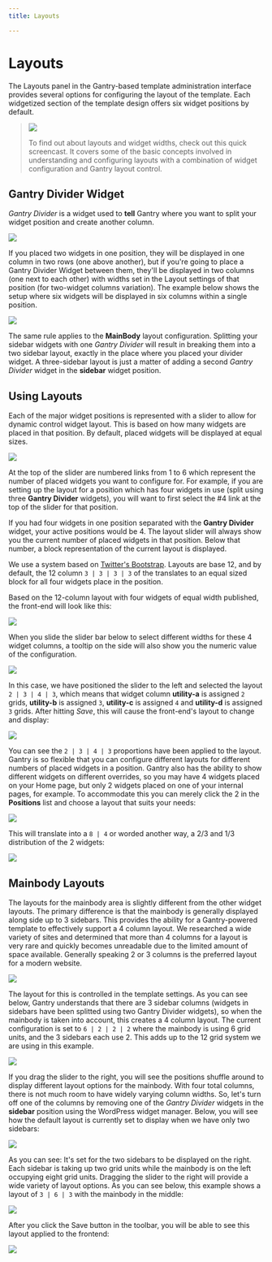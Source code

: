 ```yaml
---
title: Layouts

---
```


Layouts
=======
The Layouts panel in the Gantry-based template administration interface provides several options for configuring the layout of the template. Each widgetized section of the template design offers six widget positions by default.

> [![](../assets/g4-module-widths.jpg)](http://youtube.com/embed/g0iEalGwdJY)
>
> To find out about layouts and widget widths, check out this quick screencast. It covers some of the basic concepts involved in understanding and configuring layouts with a combination of widget configuration and Gantry layout control.


Gantry Divider Widget
---------------------
*Gantry Divider* is a widget used to **tell** Gantry where you want to split your widget position and create another column.

![](assets/layouts-divider-widget.jpg)

If you placed two widgets in one position, they will be displayed in one column in two rows (one above another), but if you're going to place a Gantry Divider Widget between them, they'll be displayed in two columns (one next to each other) with widths set in the Layout settings of that position (for two-widget columns variation). The example below shows the setup where six widgets will be displayed in six columns within a single position.

![](assets/layouts-divider-position.jpg)

The same rule applies to the **MainBody** layout configuration. Splitting your sidebar widgets with one *Gantry Divider* will result in breaking them into a two sidebar layout, exactly in the place where you placed your divider widget. A three-sidebar layout is just a matter of adding a second *Gantry Divider* widget in the **sidebar** widget position.

Using Layouts
-------------
Each of the major widget positions is represented with a slider to allow for dynamic control widget layout. This is based on how many widgets are placed in that position. By default, placed widgets will be displayed at equal sizes.

![](assets/layouts-utility1.jpg)

At the top of the slider are numbered links from 1 to 6 which represent the number of placed widgets you want to configure for. For example, if you are setting up the layout for a position which has four widgets in use (split using three **Gantry Divider** widgets), you will want to first select the #4 link at the top of the slider for that position.

If you had four widgets in one position separated with the **Gantry Divider** widget, your active positions would be 4. The layout slider will always show you the current number of placed widgets in that position. Below that number, a block representation of the current layout is displayed.

We use a system based on [Twitter's Bootstrap](http://twitter.github.com/bootstrap/). Layouts are base 12, and by default, the 12 column `3 | 3 | 3 | 3` of the translates to an equal sized block for all four widgets place in the position.

Based on the 12-column layout with four widgets of equal width published, the front-end will look like this:

![](assets/layouts-utility-example1.jpg)

When you slide the slider bar below to select different widths for these 4 widget columns, a tooltip on the side will also show you the numeric value of the configuration.

![](assets/layouts-utility2.jpg)

In this case, we have positioned the slider to the left and selected the layout `2 | 3 | 4 | 3`, which means that widget column **utility-a** is assigned `2` grids, **utility-b** is assigned `3`, **utility-c** is assigned `4` and **utility-d** is assigned `3` grids. After hitting *Save*, this will cause the front-end's layout to change and display:

![](assets/layouts-utility-example2.jpg)

You can see the `2 | 3 | 4 | 3` proportions have been applied to the layout. Gantry is so flexible that you can configure different layouts for different numbers of placed widgets in a position. Gantry also has the ability to show different widgets on different overrides, so you may have 4 widgets placed on your Home page, but only 2 widgets placed on one of your internal pages, for example. To accommodate this you can merely click the 2 in the **Positions** list and choose a layout that suits your needs:

![](assets/layouts-utility3.jpg)

This will translate into a `8 | 4` or worded another way, a 2/3 and 1/3 distribution of the 2 widgets:

![](assets/layouts-utility-example3.jpg)


Mainbody Layouts
----------------
The layouts for the mainbody area is slightly different from the other widget layouts. The primary difference is that the mainbody is generally displayed along side up to 3 sidebars. This provides the ability for a Gantry-powered template to effectively support a 4 column layout. We researched a wide variety of sites and determined that more than 4 columns for a layout is very rare and quickly becomes unreadable due to the limited amount of space available. Generally speaking 2 or 3 columns is the preferred layout for a modern website.

![](assets/layouts-mb-example1.jpg)

The layout for this is controlled in the template settings. As you can see below, Gantry understands that there are 3 sidebar columns (widgets in sidebars have been splitted using two Gantry Divider widgets), so when the mainbody is taken into account, this creates a 4 column layout. The current configuration is set to `6 | 2 | 2 | 2` where the mainbody is using 6 grid units, and the 3 sidebars each use 2. This adds up to the 12 grid system we are using in this example.

![](assets/layouts-mb1.jpg)

If you drag the slider to the right, you will see the positions shuffle around to display different layout options for the mainbody. With four total columns, there is not much room to have widely varying column widths. So, let's turn off one of the columns by removing one of the *Gantry Divider* widgets in the **sidebar** position using the WordPress widget manager. Below, you will see how the default layout is currently set to display when we have only two sidebars:

![](assets/layouts-mb2.jpg)

As you can see: It's set for the two sidebars to be displayed on the right. Each sidebar is taking up two grid units while the mainbody is on the left occupying eight grid units. Dragging the slider to the right will provide a wide variety of layout options. As you can see below, this example shows a layout of `3 | 6 | 3` with the mainbody in the middle:

![](assets/layouts-mb3.jpg)

After you click the Save button in the toolbar, you will be able to see this layout applied to the frontend:

![](assets/layouts-mb-example2.jpg)
